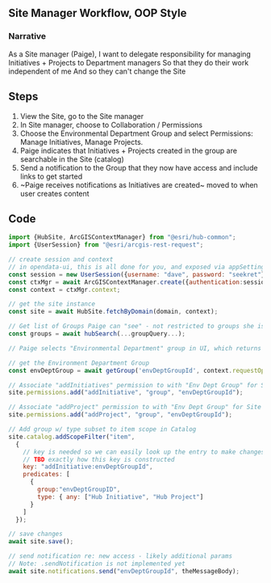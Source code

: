 ## Site Manager Workflow, OOP Style

### Narrative

As a Site manager (Paige),
I want to delegate responsibility for managing Initiatives + Projects to Department managers
So that they do their work independent of me
And so they can't change the Site

## Steps

1. View the Site, go to the Site manager
2. In Site manager, choose to Collaboration / Permissions
3. Choose the Environmental Department Group and select Permissions: Manage Initiatives, Manage Projects.
4. Paige indicates that Initiatives + Projects created in the group are searchable in the Site (catalog)
5. Send a notification to the Group that they now have access and include links to get started
6. ~Paige receives notifications as Initiatives are created~ moved to when user creates content

## Code

```js
import {HubSite, ArcGISContextManager} from "@esri/hub-common";
import {UserSession} from "@esri/arcgis-rest-request";

// create session and context
// in opendata-ui, this is all done for you, and exposed via appSettings.context
const session = new UserSession({username: "dave", password: "seekret"});
const ctxMgr = await ArcGISContextManager.create({authentication:session});
const context = ctxMgr.context;

// get the site instance
const site = await HubSite.fetchByDomain(domain, context);

// Get list of Groups Paige can "see" - not restricted to groups she is a member or admin in
const groups = await hubSearch(...groupQuery...);

// Paige selects "Environmental Department" group in UI, which returns the id

// get the Environment Department Group
const envDeptGroup = await getGroup('envDeptGroupId', context.requestOptions);

// Associate "addInitiatives" permission to with "Env Dept Group" for Site
site.permissions.add("addInitiative", "group", "envDeptGroupId");

// Associate "addProject" permission to with "Env Dept Group" for Site
site.permissions.add("addProject", "group", "envDeptGroupId");

// Add group w/ type subset to item scope in Catalog
site.catalog.addScopeFilter("item",
  {
    // key is needed so we can easily look up the entry to make changes later
    // TBD exactly how this key is constructed
    key: "addInitiative:envDeptGroupId",
    predicates: [
      {
        group:"envDeptGroupID",
        type: { any: ["Hub Initiative", "Hub Project"]
      }
    ]
  });

// save changes
await site.save();

// send notification re: new access - likely additional params
// Note: .sendNotification is not implemented yet
await site.notifications.send("envDeptGroupId", theMessageBody);
```
